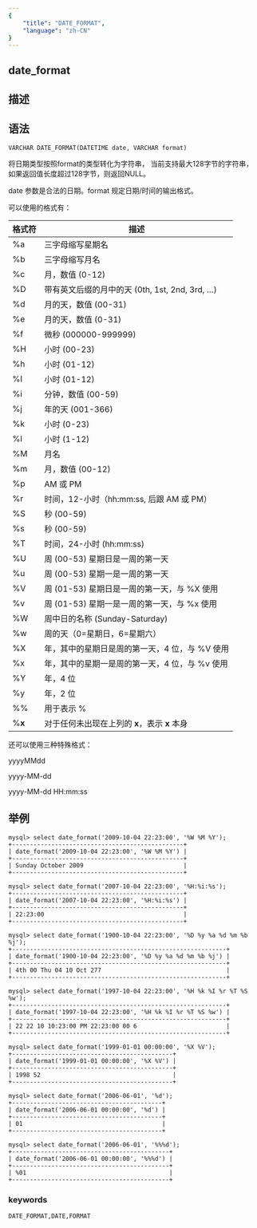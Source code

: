 ```yaml
---
{
    "title": "DATE_FORMAT",
    "language": "zh-CN"
}
---
```


## date_format
## 描述
## 语法

`VARCHAR DATE_FORMAT(DATETIME date, VARCHAR format)`


将日期类型按照format的类型转化为字符串，
当前支持最大128字节的字符串，如果返回值长度超过128字节，则返回NULL。

date 参数是合法的日期。format 规定日期/时间的输出格式。

可以使用的格式有：

| 格式符 | 描述                                |
|--------|-------------------------------------|
| %a     | 三字母缩写星期名                          |
| %b     | 三字母缩写月名                            |
| %c     | 月，数值 (0-12)                            |
| %D     | 带有英文后缀的月中的天 (0th, 1st, 2nd, 3rd, …) |
| %d     | 月的天，数值 (00-31)                |
| %e     | 月的天，数值 (0-31)                 |
| %f     | 微秒 (000000-999999)               |
| %H     | 小时 (00-23)                        |
| %h     | 小时 (01-12)                        |
| %I     | 小时 (01-12)                        |
| %i     | 分钟，数值 (00-59)                  |
| %j     | 年的天 (001-366)                    |
| %k     | 小时 (0-23)                         |
| %l     | 小时 (1-12)                         |
| %M     | 月名                                |
| %m     | 月，数值 (00-12)                    |
| %p     | AM 或 PM                            |
| %r     | 时间，12-小时（hh:mm:ss, 后跟 AM 或 PM） |
| %S     | 秒 (00-59)                          |
| %s     | 秒 (00-59)                          |
| %T     | 时间，24-小时 (hh:mm:ss)            |
| %U     | 周 (00-53) 星期日是一周的第一天    |
| %u     | 周 (00-53) 星期一是一周的第一天    |
| %V     | 周 (01-53) 星期日是一周的第一天，与 %X 使用 |
| %v     | 周 (01-53) 星期一是一周的第一天，与 %x 使用 |
| %W     | 周中日的名称 (Sunday-Saturday)    |
| %w     | 周的天（0=星期日，6=星期六）        |
| %X     | 年，其中的星期日是周的第一天，4 位，与 %V 使用 |
| %x     | 年，其中的星期一是周的第一天，4 位，与 %v 使用 |
| %Y     | 年，4 位                            |
| %y     | 年，2 位                            |
| %%     | 用于表示 %                          |
| %**x** | 对于任何未出现在上列的 **x**，表示 **x** 本身 |

还可以使用三种特殊格式：

yyyyMMdd

yyyy-MM-dd

yyyy-MM-dd HH:mm:ss

## 举例

```
mysql> select date_format('2009-10-04 22:23:00', '%W %M %Y');
+------------------------------------------------+
| date_format('2009-10-04 22:23:00', '%W %M %Y') |
+------------------------------------------------+
| Sunday October 2009                            |
+------------------------------------------------+

mysql> select date_format('2007-10-04 22:23:00', '%H:%i:%s');
+------------------------------------------------+
| date_format('2007-10-04 22:23:00', '%H:%i:%s') |
+------------------------------------------------+
| 22:23:00                                       |
+------------------------------------------------+

mysql> select date_format('1900-10-04 22:23:00', '%D %y %a %d %m %b %j');
+------------------------------------------------------------+
| date_format('1900-10-04 22:23:00', '%D %y %a %d %m %b %j') |
+------------------------------------------------------------+
| 4th 00 Thu 04 10 Oct 277                                   |
+------------------------------------------------------------+

mysql> select date_format('1997-10-04 22:23:00', '%H %k %I %r %T %S %w');
+------------------------------------------------------------+
| date_format('1997-10-04 22:23:00', '%H %k %I %r %T %S %w') |
+------------------------------------------------------------+
| 22 22 10 10:23:00 PM 22:23:00 00 6                         |
+------------------------------------------------------------+

mysql> select date_format('1999-01-01 00:00:00', '%X %V'); 
+---------------------------------------------+
| date_format('1999-01-01 00:00:00', '%X %V') |
+---------------------------------------------+
| 1998 52                                     |
+---------------------------------------------+

mysql> select date_format('2006-06-01', '%d');
+------------------------------------------+
| date_format('2006-06-01 00:00:00', '%d') |
+------------------------------------------+
| 01                                       |
+------------------------------------------+

mysql> select date_format('2006-06-01', '%%%d');
+--------------------------------------------+
| date_format('2006-06-01 00:00:00', '%%%d') |
+--------------------------------------------+
| %01                                        |
+--------------------------------------------+
```

### keywords

    DATE_FORMAT,DATE,FORMAT
